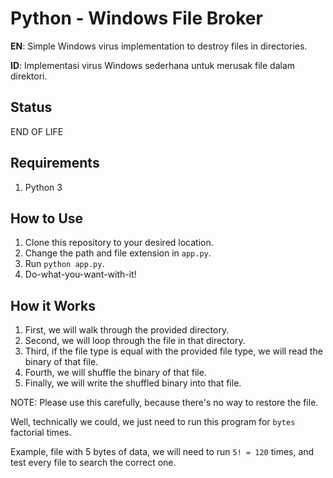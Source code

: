 # Python - Windows File Broker
**EN**: Simple Windows virus implementation to destroy files in directories.

**ID**: Implementasi virus Windows sederhana untuk merusak file dalam direktori.

## Status
END OF LIFE

## Requirements
1. Python 3

## How to Use
1. Clone this repository to your desired location.
2. Change the path and file extension in `app.py`.
3. Run `python app.py`.
4. Do-what-you-want-with-it!

## How it Works
1. First, we will walk through the provided directory.
2. Second, we will loop through the file in that directory.
3. Third, if the file type is equal with the provided file type, we will read the binary of that file.
4. Fourth, we will shuffle the binary of that file.
5. Finally, we will write the shuffled binary into that file.

NOTE: Please use this carefully, because there's no way to restore the file.

Well, technically we could, we just need to run this program for `bytes` factorial times.

Example, file with 5 bytes of data, we will need to run `5! = 120` times, and test every file to search the correct one.

